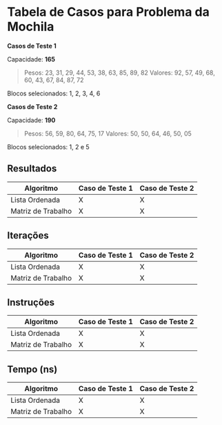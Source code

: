 
<!--
    Monte uma tabela com os resultados e número de iterações
    e instruções de ambas a implementações, para os casos de
    testes disponíveis no moodle.
-->

# Tabela de Casos para Problema da Mochila 

**Casos de Teste 1**

Capacidade: **165**

> Pesos:  23, 31, 29, 44, 53, 38, 63, 85, 89, 82
> Valores: 92, 57, 49, 68, 60, 43, 67, 84, 87, 72

Blocos selecionados: 1, 2, 3, 4, 6

**Casos de Teste 2**

Capacidade: **190**

> Pesos:  56, 59, 80, 64, 75, 17
> Valores: 50, 50, 64, 46, 50, 05

Blocos selecionados: 1, 2 e 5

## Resultados

| Algoritmo | Caso de Teste 1 | Caso de Teste 2
|-|-|-|
| Lista Ordenada | X | X |
| Matriz de Trabalho | X | X |

## Iterações

| Algoritmo | Caso de Teste 1 | Caso de Teste 2
|-|-|-|
| Lista Ordenada | X | X |
| Matriz de Trabalho | X | X |

## Instruções

| Algoritmo | Caso de Teste 1 | Caso de Teste 2
|-|-|-|
| Lista Ordenada | X | X |
| Matriz de Trabalho | X | X |

## Tempo (ns)

| Algoritmo | Caso de Teste 1 | Caso de Teste 2
|-|-|-|
| Lista Ordenada | X | X |
| Matriz de Trabalho | X | X |